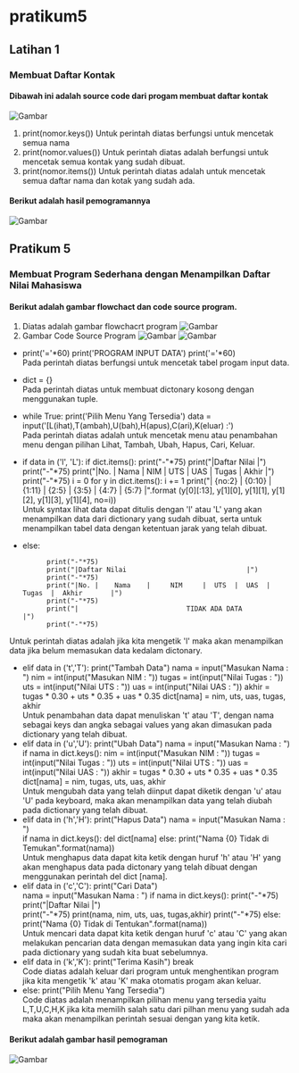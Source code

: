 # pratikum5

## Latihan 1

### Membuat Daftar Kontak
#### Dibawah ini adalah source code dari progam membuat daftar kontak
![Gambar](ss/ss1.png)
1. print(nomor.keys())
Untuk perintah diatas berfungsi untuk mencetak semua nama
2. print(nomor.values())
Untuk perintah diatas adalah berfungsi untuk mencetak semua kontak yang sudah dibuat.
3. print(nomor.items())
Untuk perintah diatas adalah untuk mencetak semua daftar nama dan kotak yang sudah ada.
#### Berikut adalah hasil pemogramannya
![Gambar](ss/ss2.png)

## Pratikum 5

### Membuat Program Sederhana dengan Menampilkan Daftar Nilai Mahasiswa

#### Berikut adalah gambar flowchact dan code source program.
1. Diatas adalah gambar flowchacrt program
![Gambar](ss/ss3.png)
2. Gambar Code Source Program
![Gambar](ss/ss4.png)
![Gambar](ss/ss5.png)
- print('='*60)
print('PROGRAM INPUT DATA')
print('='*60)                                           
Pada perintah diatas berfungsi untuk mencetak tabel progam input data.
- dict = {}                                         
Pada perintah diatas untuk membuat dictonary kosong dengan menggunakan tuple.
- while True:
    print('Pilih Menu Yang Tersedia')
    data = input('[L(ihat),T(ambah),U(bah),H(apus),C(ari),K(eluar) :')                                  
Pada perintah diatas adalah untuk mencetak menu atau penambahan menu dengan pilihan Lihat, Tambah, Ubah, Hapus, Cari, Keluar.
- if data in ('l', 'L'):
        if dict.items():
            print("-"*75)
            print("|Daftar Nilai                                                            |") 
            print("-"*75)
            print("|No. |    Nama    |     NIM     |  UTS  |  UAS  |  Tugas  |  Akhir       |")
            print("-"*75)
            i = 0 
            for y in dict.items():
                i += 1
                print("| {no:2} | {0:10} | {1:11} | {2:5} | {3:5} | {4:7} | {5:7}      |".format
                (y[0][:13], y[1][0], y[1][1], y[1][2], y[1][3], y[1][4], no=i))                                   
Untuk syntax lihat data dapat ditulis dengan 'l' atau 'L' yang akan menampilkan data  dari dictionary yang sudah dibuat, serta untuk menampilkan tabel data dengan ketentuan jarak yang telah dibuat.
- else:
           
            print("-"*75)
            print("|Daftar Nilai                              |") 
            print("-"*75)
            print("|No. |    Nama    |     NIM     |  UTS  |  UAS  |  Tugas  |  Akhir       |")
            print("-"*75)
            print("|                           TIDAK ADA DATA                               |") 
            print("-"*75)      
Untuk perintah diatas adalah jika kita mengetik 'l' maka akan menampilkan data jika belum memasukan data kedalam dictonary.
-  elif data in ('t','T'):
        print("Tambah Data")
        nama = input("Masukan Nama      : ")
        nim = int(input("Masukan NIM    : "))
        tugas = int(input("Nilai Tugas  : "))
        uts = int(input("Nilai UTS      : "))
        uas = int(input("Nilai UAS      : "))
        akhir = tugas * 0.30 + uts * 0.35 + uas * 0.35
        dict[nama] = nim, uts, uas, tugas, akhir                 
Untuk penambahan data dapat menuliskan 't' atau 'T', dengan nama sebagai keys dan angka sebagai values yang akan dimasukan pada dictionary yang telah dibuat.
- elif data in ('u','U'):
        print("Ubah Data")
        nama = input("Masukan Nama                  : ")
        if nama in dict.keys():
            nim = int(input("Masukan NIM    : "))
            tugas = int(input("Nilai Tugas  : "))
            uts = int(input("Nilai UTS      : "))
            uas = int(input("Nilai UAS      : "))
            akhir = tugas * 0.30 + uts * 0.35 + uas * 0.35                
            dict[nama] = nim, tugas, uts, uas, akhir        
Untuk mengubah data yang telah diinput dapat diketik dengan 'u' atau 'U' pada keyboard, maka akan menampilkan data yang telah diubah pada dictionary yang telah dibuat. 
- elif data in ('h','H'):
        print("Hapus Data")
        nama = input("Masukan Nama      : ")    
        if nama in dict.keys():
            del dict[nama]
        else:
            print("Nama {0} Tidak di Temukan".format(nama))     
Untuk menghapus data dapat kita ketik dengan huruf 'h' atau 'H' yang akan menghapus data pada dictonary yang telah dibuat dengan menggunakan perintah del dict [nama].
- elif data in ('c','C'):
        print("Cari Data")            
        nama = input("Masukan Nama      : ")
        if nama in dict.keys():
            print("-"*75)
            print("|Daftar Nilai                              |")  
            print("-"*75)
            print(nama, nim, uts, uas, tugas,akhir)
            print("-"*75)
        else:
            print("Nama {0} Tidak di Tentukan".format(nama))     
Untuk mencari data dapat kita ketik dengan huruf 'c' atau 'C' yang akan melakukan pencarian data dengan memasukan data yang ingin kita cari pada dictionary yang sudah kita buat sebelumnya.
- elif data in ('k','K'):
        print("Terima Kasih")
        break                                       
Code diatas adalah keluar dari program untuk menghentikan program jika kita mengetik 'k' atau 'K' maka otomatis progam akan keluar.
- else:
        print("Pilih Menu Yang Tersedia")                   
Code diatas adalah menampilkan pilihan menu yang tersedia yaitu L,T,U,C,H,K jika kita memilih salah satu dari pilhan menu yang sudah ada maka akan menampilkan perintah sesuai dengan yang kita ketik.

#### Berikut adalah gambar hasil pemograman
![Gambar](ss/ss6.png)